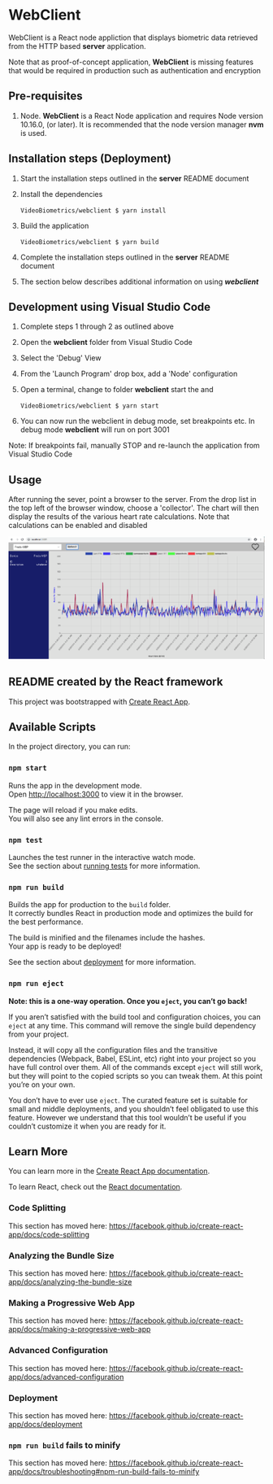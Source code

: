 # WebClient

WebClient is a React node appliction that displays biometric data retrieved from the HTTP based **server** application. 

Note that as proof-of-concept application, **WebClient** is missing features that would be required in production such as authentication and encryption

## Pre-requisites
1) Node. **WebClient** is a React Node application and requires Node version 10.16.0, (or later). It is recommended that the node version manager
**nvm** is used.

## Installation steps (Deployment)
1) Start the installation steps outlined in the **server** README document

2) Install the dependencies

    `VideoBiometrics/webclient $ yarn install`
3) Build the application

    `VideoBiometrics/webclient $ yarn build`

3) Complete the installation steps outlined in the **server** README document

4) The section below describes additional information on using ***webclient***

## Development using Visual Studio Code
1) Complete steps 1 through 2 as outlined above
2) Open the **webclient** folder from Visual Studio Code
3) Select the 'Debug' View 
4) From the 'Launch Program' drop box, add a 'Node' configuration
5) Open a terminal, change to folder **webclient** start the and

    `VideoBiometrics/webclient $ yarn start`
5) You can now run the webclient in debug mode, set breakpoints etc. In debug mode **webclient** will run on port 3001

Note: If breakpoints fail, manually STOP and re-launch the application from Visual Studio Code



## Usage
After running the sever, point a browser to the server. From the drop list in the top left of the browser window, choose a 'collector'. 
The chart will then display the results of the various heart rate calculations. Note that calculations can be enabled and disabled

![Sample Screen](webclient_screen.png)

## README created by the React framework

This project was bootstrapped with [Create React App](https://github.com/facebook/create-react-app).

## Available Scripts

In the project directory, you can run:

### `npm start`

Runs the app in the development mode.<br>
Open [http://localhost:3000](http://localhost:3000) to view it in the browser.

The page will reload if you make edits.<br>
You will also see any lint errors in the console.

### `npm test`

Launches the test runner in the interactive watch mode.<br>
See the section about [running tests](https://facebook.github.io/create-react-app/docs/running-tests) for more information.

### `npm run build`

Builds the app for production to the `build` folder.<br>
It correctly bundles React in production mode and optimizes the build for the best performance.

The build is minified and the filenames include the hashes.<br>
Your app is ready to be deployed!

See the section about [deployment](https://facebook.github.io/create-react-app/docs/deployment) for more information.

### `npm run eject`

**Note: this is a one-way operation. Once you `eject`, you can’t go back!**

If you aren’t satisfied with the build tool and configuration choices, you can `eject` at any time. This command will remove the single build dependency from your project.

Instead, it will copy all the configuration files and the transitive dependencies (Webpack, Babel, ESLint, etc) right into your project so you have full control over them. All of the commands except `eject` will still work, but they will point to the copied scripts so you can tweak them. At this point you’re on your own.

You don’t have to ever use `eject`. The curated feature set is suitable for small and middle deployments, and you shouldn’t feel obligated to use this feature. However we understand that this tool wouldn’t be useful if you couldn’t customize it when you are ready for it.

## Learn More

You can learn more in the [Create React App documentation](https://facebook.github.io/create-react-app/docs/getting-started).

To learn React, check out the [React documentation](https://reactjs.org/).

### Code Splitting

This section has moved here: https://facebook.github.io/create-react-app/docs/code-splitting

### Analyzing the Bundle Size

This section has moved here: https://facebook.github.io/create-react-app/docs/analyzing-the-bundle-size

### Making a Progressive Web App

This section has moved here: https://facebook.github.io/create-react-app/docs/making-a-progressive-web-app

### Advanced Configuration

This section has moved here: https://facebook.github.io/create-react-app/docs/advanced-configuration

### Deployment

This section has moved here: https://facebook.github.io/create-react-app/docs/deployment

### `npm run build` fails to minify

This section has moved here: https://facebook.github.io/create-react-app/docs/troubleshooting#npm-run-build-fails-to-minify

